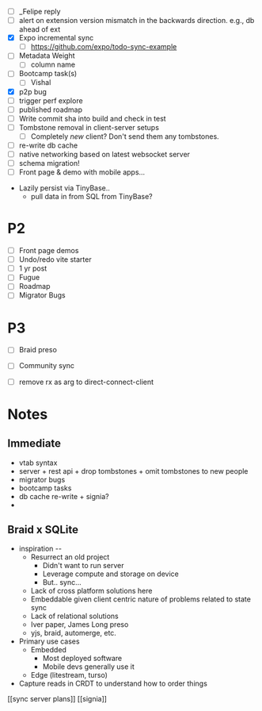 
- [ ] _Felipe reply
- [ ] alert on extension version mismatch in the backwards direction. e.g., db ahead of ext
- [x] Expo incremental sync
	- [ ] https://github.com/expo/todo-sync-example
- [ ] Metadata Weight
	- [ ] column name
- [ ] Bootcamp task(s)
	- [ ] Vishal
- [x] p2p bug
- [ ] trigger perf explore
- [ ] published roadmap
- [ ] Write commit sha into build and check in test
- [ ] Tombstone removal in client-server setups
	- [ ] Completely _new_ client? Don't send them any tombstones.
- [ ] re-write db cache
- [ ] native networking based on latest websocket server
- [ ] schema migration!
- [ ] Front page & demo with mobile apps...

- Lazily persist via TinyBase..
	- pull data in from SQL from TinyBase?

# P2
- [ ] Front page demos
- [ ] Undo/redo vite starter
- [ ] 1 yr post
- [ ] Fugue
- [ ] Roadmap
- [ ] Migrator Bugs

# P3
- [ ] Braid preso
- [ ] Community sync
- [ ] remove rx as arg to direct-connect-client


# Notes

## Immediate
- vtab syntax
- server + rest api + drop tombstones + omit tombstones to new people
- migrator bugs
- bootcamp tasks
- db cache re-write + signia?
- 

## Braid x SQLite
- inspiration -- 
	- Resurrect an old project
		- Didn't want to run server
		- Leverage compute and storage on device
		- But.. sync...
	- Lack of cross platform solutions here
	- Embeddable given client centric nature of problems related to state sync
	- Lack of relational solutions
	- Iver paper, James Long preso
	- yjs, braid, automerge, etc.
- Primary use cases
	- Embedded
		- Most deployed software
		- Mobile devs generally use it
	- Edge (litestream, turso)
- Capture reads in CRDT to understand how to order things

[[sync server plans]]
[[signia]]